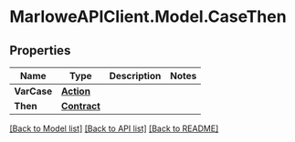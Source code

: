 # MarloweAPIClient.Model.CaseThen

## Properties

Name | Type | Description | Notes
------------ | ------------- | ------------- | -------------
**VarCase** | [**Action**](Action.md) |  | 
**Then** | [**Contract**](Contract.md) |  | 

[[Back to Model list]](../README.md#documentation-for-models) [[Back to API list]](../README.md#documentation-for-api-endpoints) [[Back to README]](../README.md)

